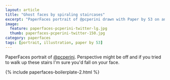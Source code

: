 ```yaml
---
layout: article
title: "Ghost faces by spiraling staircases"
excerpt: "PaperFaces portrait of @pcperini drawn with Paper by 53 on an iPad."
image: 
  feature: paperfaces-pcperini-twitter-lg.jpg
  thumb: paperfaces-pcperini-twitter-150.jpg
category: paperfaces
tags: [portrait, illustration, paper by 53]
---
```


PaperFaces portrait of [@pcperini](http://twitter.com/pcperini). Perspective might be off and if you tried to walk up these stairs I'm sure you'd fall on your face.

{% include paperfaces-boilerplate-2.html %}